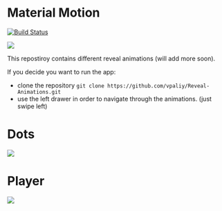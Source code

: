# Material Motion
[![Build Status](https://travis-ci.org/vpaliyX/Reveal-Animations.svg?branch=master)](https://travis-ci.org/vpaliyX/Reveal-Animations)


<a href="https://play.google.com/store/apps/details?id=com.vpaliy.fabexploration">
<img src="https://github.com/vpaliyX/LoginConcept/blob/master/art/get_it.png" />
</a>


This repostiroy contains different reveal animations (will add more soon).

If you decide you want to run the app:
- clone the repository `git clone https://github.com/vpaliy/Reveal-Animations.git`
- use the left drawer in order to navigate through the animations. (just swipe left)

# Dots #
![](https://github.com/vpaliyX/FabExploration/blob/master/art/dot.gif)

# Player #
![](https://github.com/vpaliyX/FabExploration/blob/master/art/player.gif)
